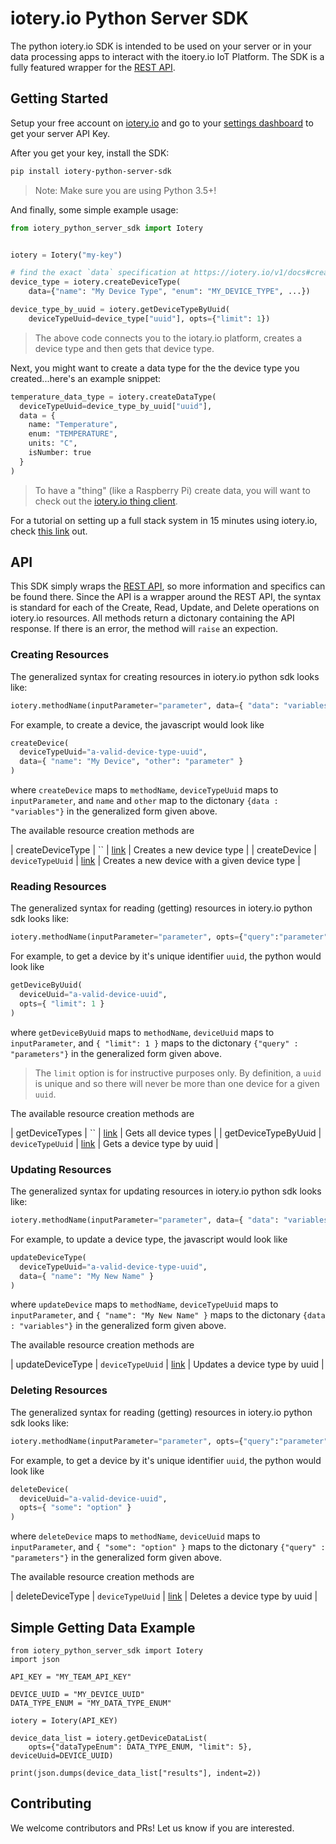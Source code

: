 # iotery.io Python Server SDK

The python iotery.io SDK is intended to be used on your server or in your data processing apps to interact with the itoery.io IoT Platform. The SDK is a fully featured wrapper for the [REST API](https://dashboard.iotery.io/docs/account-manager).

## Getting Started

Setup your free account on [iotery.io]() and go to your [settings dashboard]() to get your server API Key.

After you get your key, install the SDK:

```bash
pip install iotery-python-server-sdk
```

> Note: Make sure you are using Python 3.5+!

And finally, some simple example usage:

```python
from iotery_python_server_sdk import Iotery


iotery = Iotery("my-key")

# find the exact `data` specification at https://iotery.io/v1/docs#createDeviceType
device_type = iotery.createDeviceType(
    data={"name": "My Device Type", "enum": "MY_DEVICE_TYPE", ...})

device_type_by_uuid = iotery.getDeviceTypeByUuid(
    deviceTypeUuid=device_type["uuid"], opts={"limit": 1})
```

> The above code connects you to the iotary.io platform, creates a device type and then gets that device type.

Next, you might want to create a data type for the the device type you created...here's an example snippet:

```python
temperature_data_type = iotery.createDataType(
  deviceTypeUuid=device_type_by_uuid["uuid"],
  data = {
    name: "Temperature",
    enum: "TEMPERATURE",
    units: "C",
    isNumber: true
  }
)
```

> To have a "thing" (like a Raspberry Pi) create data, you will want to check out the [iotery.io thing client](link).

For a tutorial on setting up a full stack system in 15 minutes using iotery.io, check [this link](medium_article) out.

## API

This SDK simply wraps the [REST API](https://somelink_to_swagger_docs), so more information and specifics can be found there. Since the API is a wrapper around the REST API, the syntax is standard for each of the Create, Read, Update, and Delete operations on iotery.io resources. All methods return a dictonary containing the API response. If there is an error, the method will `raise` an expection.

### Creating Resources

The generalized syntax for creating resources in iotery.io python sdk looks like:

```python
iotery.methodName(inputParameter="parameter", data={ "data": "variables" })
```

For example, to create a device, the javascript would look like

```python
createDevice(
  deviceTypeUuid="a-valid-device-type-uuid",
  data={ "name": "My Device", "other": "parameter" }
)
```

where `createDevice` maps to `methodName`, `deviceTypeUuid` maps to `inputParameter`, and `name` and `other` map to the dictonary `{data : "variables"}` in the generalized form given above.

The available resource creation methods are

| createDeviceType | `` | [link](https://iotery.io/v1/docs#createDeviceType) | Creates a new device type |
| createDevice | `deviceTypeUuid` | [link](https://iotery.io/v1/docs#createDevice) | Creates a new device with a given device type |

### Reading Resources

The generalized syntax for reading (getting) resources in iotery.io python sdk looks like:

```python
iotery.methodName(inputParameter="parameter", opts={"query":"parameter"})
```

For example, to get a device by it's unique identifier `uuid`, the python would look like

```python
getDeviceByUuid(
  deviceUuid="a-valid-device-uuid",
  opts={ "limit": 1 }
)
```

where `getDeviceByUuid` maps to `methodName`, `deviceUuid` maps to `inputParameter`, and `{ "limit": 1 }` maps to the dictonary `{"query" : "parameters"}` in the generalized form given above.

> The `limit` option is for instructive purposes only. By definition, a `uuid` is unique and so there will never be more than one device for a given `uuid`.

The available resource creation methods are

| getDeviceTypes | `` | [link](https://iotery.io/v1/docs#getDeviceTypes) | Gets all device types |
| getDeviceTypeByUuid | `deviceTypeUuid` | [link](https://iotery.io/v1/docs#getDeviceyTypeByUuid) | Gets a device type by uuid |

### Updating Resources

The generalized syntax for updating resources in iotery.io python sdk looks like:

```python
iotery.methodName(inputParameter="parameter", data={ "data": "variables" })
```

For example, to update a device type, the javascript would look like

```python
updateDeviceType(
  deviceTypeUuid="a-valid-device-type-uuid",
  data={ "name": "My New Name" }
)
```

where `updateDevice` maps to `methodName`, `deviceTypeUuid` maps to `inputParameter`, and `{ "name": "My New Name" }` maps to the dictonary `{data : "variables"}` in the generalized form given above.

The available resource creation methods are

| updateDeviceType | `deviceTypeUuid` | [link](https://iotery.io/v1/docs#updateDeviceType) | Updates a device type by uuid |

### Deleting Resources

The generalized syntax for reading (getting) resources in iotery.io python sdk looks like:

```python
iotery.methodName(inputParameter="parameter", opts={"query":"parameter"})
```

For example, to get a device by it's unique identifier `uuid`, the python would look like

```python
deleteDevice(
  deviceUuid="a-valid-device-uuid",
  opts={ "some": "option" }
)
```

where `deleteDevice` maps to `methodName`, `deviceUuid` maps to `inputParameter`, and `{ "some": "option" }` maps to the dictonary `{"query" : "parameters"}` in the generalized form given above.

The available resource creation methods are

| deleteDeviceType | `deviceTypeUuid` | [link](https://iotery.io/v1/docs#deleteDeviceType) | Deletes a device type by uuid |

## Simple Getting Data Example

```
from iotery_python_server_sdk import Iotery
import json

API_KEY = "MY_TEAM_API_KEY"

DEVICE_UUID = "MY_DEVICE_UUID"
DATA_TYPE_ENUM = "MY_DATA_TYPE_ENUM"

iotery = Iotery(API_KEY)

device_data_list = iotery.getDeviceDataList(
    opts={"dataTypeEnum": DATA_TYPE_ENUM, "limit": 5}, deviceUuid=DEVICE_UUID)

print(json.dumps(device_data_list["results"], indent=2))

```

## Contributing

We welcome contributors and PRs! Let us know if you are interested.

